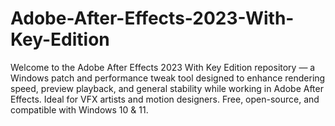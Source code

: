 # Adobe-After-Effects-2023-With-Key-Edition
Welcome to the Adobe After Effects 2023 With Key Edition repository — a Windows patch and performance tweak tool designed to enhance rendering speed, preview playback, and general stability while working in Adobe After Effects. Ideal for VFX artists and motion designers. Free, open-source, and compatible with Windows 10 &amp; 11.
